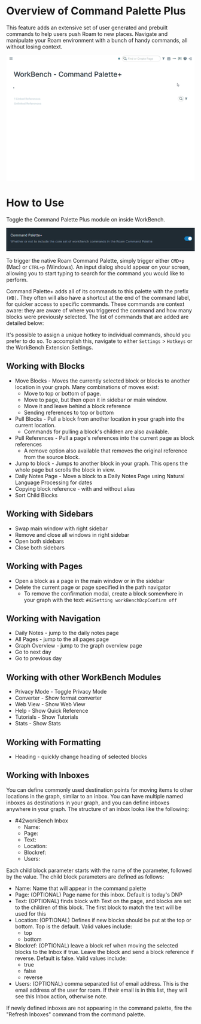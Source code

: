 # **Overview of Command Palette Plus**

This feature adds an extensive set of user generated and prebuilt commands to help users push Roam to new places. Navigate and manipulate your Roam environment with a bunch of handy commands, all without losing context.

![](media/short-demo-commandpaletteplus.gif)

# **How to Use**

Toggle the Command Palette Plus module on inside WorkBench.

![](media/toggle-command-palette-plus.png)

To trigger the native Roam Command Palette, simply trigger either `CMD+p` (Mac) or `CTRL+p` (Windows). An input dialog should appear on your screen, allowing you to start typing to search for the command you would like to perform.

Command Palette+ adds all of its commands to this palette with the prefix `(WB)`. They often will also have a shortcut at the end of the command label, for quicker access to specific commands. These commands are context aware: they are aware of where you triggered the command and how many blocks were previously selected. The list of commands that are added are detailed below:

It's possible to assign a unique hotkey to individual commands, should you prefer to do so. To accomplish this, navigate to either `Settings` > `Hotkeys` or the WorkBench Extension Settings.

## Working with Blocks

- Move Blocks - Moves the currently selected block or blocks to another location in your graph. Many combinations of moves exist:
  - Move to top or bottom of page.
  - Move to page, but then open it in sidebar or main window.
  - Move it and leave behind a block reference
  - Sending references to top or bottom
- Pull Blocks - Pull a block from another location in your graph into the current location.
  - Commands for pulling a block's children are also available.
- Pull References - Pull a page's references into the current page as block references
  - A remove option also available that removes the original reference from the source block.
- Jump to block - Jumps to another block in your graph. This opens the whole page but scrolls the block in view.
- Daily Notes Page - Move a block to a Daily Notes Page using Natural Language Processing for dates
- Copying block reference - with and without alias
- Sort Child Blocks

## Working with Sidebars

- Swap main window with right sidebar
- Remove and close all windows in right sidebar
- Open both sidebars
- Close both sidebars

## Working with Pages

- Open a block as a page in the main window or in the sidebar
- Delete the current page or page specified in the path navigator
  - To remove the confirmation modal, create a block somewhere in your graph with the text: `#42Setting workBenchDcpConfirm off`

## Working with Navigation

- Daily Notes - jump to the daily notes page
- All Pages - jump to the all pages page
- Graph Overview - jump to the graph overview page
- Go to next day
- Go to previous day

## Working with other WorkBench Modules

- Privacy Mode - Toggle Privacy Mode
- Converter - Show format converter
- Web View - Show Web View
- Help - Show Quick Reference
- Tutorials - Show Tutorials
- Stats - Show Stats

## Working with Formatting

- Heading - quickly change heading of selected blocks

## Working with Inboxes

You can define commonly used destination points for moving items to other locations in the graph, similar to an inbox. You can have multiple named inboxes as destinations in your graph, and you can define inboxes anywhere in your graph. The structure of an inbox looks like the following:

- #42workBench Inbox
  - Name:
  - Page:
  - Text:
  - Location:
  - Blockref:
  - Users:

Each child block parameter starts with the name of the parameter, followed by the value. The child block parameters are defined as follows:

- Name: Name that will appear in the command palette
- Page: (OPTIONAL) Page name for this inbox. Default is today's DNP
- Text: (OPTIONAL) finds block with Text on the page, and blocks are set to the children of this block. The first block to match the text will be used for this
- Location: (OPTIONAL) Defines if new blocks should be put at the top or bottom. Top is the default. Valid values include:
  - top
  - bottom
- Blockref: (OPTIONAL) leave a block ref when moving the selected blocks to the Inbox if true. Leave the block and send a block reference if reverse. Default is false. Valid values include:
  - true
  - false
  - reverse
- Users: (OPTIONAL) comma separated list of email address. This is the email address of the user for roam. If their email is in this list, they will see this Inbox action, otherwise note.

If newly defined inboxes are not appearing in the command palette, fire the "Refresh Inboxes" command from the command palette.
